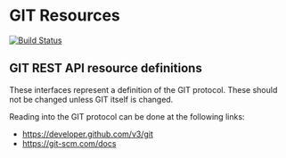 # GIT Resources

[![Build Status](https://offnet.visualstudio.com/officenet/_apis/build/status/routerlicious?branchName=master)](https://offnet.visualstudio.com/officenet/_build/index?definitionId=9)

## GIT REST API resource definitions

These interfaces represent a definition of the GIT protocol. These should not be changed unless GIT itself is changed.

Reading into the GIT protocol can be done at the following links:
- https://developer.github.com/v3/git
- https://git-scm.com/docs
